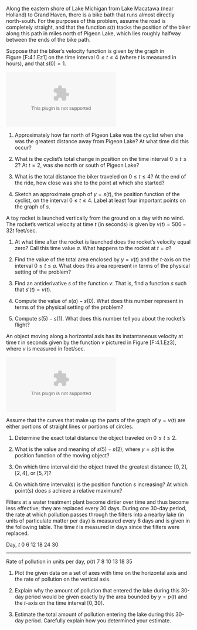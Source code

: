 Along the eastern shore of Lake Michigan from Lake Macatawa (near
Holland) to Grand Haven, there is a bike bath that runs almost directly
north-south. For the purposes of this problem, assume the road is
completely straight, and that the function $s(t)$ tracks the position of
the biker along this path in miles north of Pigeon Lake, which lies
roughly halfway between the ends of the bike path.

Suppose that the biker’s velocity function is given by the graph in
Figure \[F:4.1.Ez1\] on the time interval $0 \le t \le 4$ (where $t$ is
measured in hours), and that $s(0) = 1$.

![The graph of the biker’s velocity, $y = v(t)$, at left. At right, axes
to plot an approximate sketch of $y = s(t)$.<span
data-label="F:4.1.Ez1"></span>](figures/4_1_Ez1.eps)

1.  Approximately how far north of Pigeon Lake was the cyclist when she
    was the greatest distance away from Pigeon Lake? At what time did
    this occur?

2.  What is the cyclist’s total change in position on the time interval
    $0 \le t \le 2$? At $t = 2$, was she north or south of Pigeon Lake?

3.  What is the total distance the biker traveled on $0 \le t \le 4$? At
    the end of the ride, how close was she to the point at which she
    started?

4.  Sketch an approximate graph of $y = s(t)$, the position function of
    the cyclist, on the interval $0 \le t \le 4$. Label at least four
    important points on the graph of $s$.

A toy rocket is launched vertically from the ground on a day with no
wind. The rocket’s vertical velocity at time $t$ (in seconds) is given
by $v(t)= 500-32t$ feet/sec.

1.  At what time after the rocket is launched does the rocket’s velocity
    equal zero? Call this time value $a$. What happens to the rocket at
    $t = a$?

2.  Find the value of the total area enclosed by $y = v(t)$ and the
    $t$-axis on the interval $0 \le t \le a$. What does this area
    represent in terms of the physical setting of the problem?

3.  Find an antiderivative $s$ of the function $v$. That is, find a
    function $s$ such that $s'(t) = v(t)$.

4.  Compute the value of $s(a) - s(0)$. What does this number represent
    in terms of the physical setting of the problem?

5.  Compute $s(5) - s(1)$. What does this number tell you about the
    rocket’s flight?

An object moving along a horizontal axis has its instantaneous velocity
at time $t$ in seconds given by the function $v$ pictured in
Figure \[F:4.1.Ez3\], where $v$ is measured in feet/sec.

![The graph of $y = v(t)$, the velocity function of a moving
object.<span data-label="F:4.1.Ez3"></span>](figures/4_1_Ez3.eps)

Assume that the curves that make up the parts of the graph of $y=v(t)$
are either portions of straight lines or portions of circles.

1.  Determine the exact total distance the object traveled on
    $0 \le t \le 2$.

2.  What is the value and meaning of $s(5) - s(2)$, where $y = s(t)$ is
    the position function of the moving object?

3.  On which time interval did the object travel the greatest distance:
    $[0,2]$, $[2,4]$, or $[5,7]$?

4.  On which time interval(s) is the position function $s$ increasing?
    At which point(s) does $s$ achieve a relative maximum?

Filters at a water treatment plant become dirtier over time and thus
become less effective; they are replaced every 30 days. During one
30-day period, the rate at which pollution passes through the filters
into a nearby lake (in units of particulate matter per day) is measured
every 6 days and is given in the following table. The time $t$ is
measured in days since the filters were replaced.

  Day, $t$                                      0   6   12   18   24   30
  -------------------------------------------- --- --- ---- ---- ---- ----
  Rate of pollution in units per day, $p(t)$    7   8   10   13   18   35

1.  Plot the given data on a set of axes with time on the horizontal
    axis and the rate of pollution on the vertical axis.

2.  Explain why the amount of pollution that entered the lake during
    this 30-day period would be given exactly by the area bounded by
    $y = p(t)$ and the $t$-axis on the time interval $[0,30]$.

3.  Estimate the total amount of pollution entering the lake during this
    30-day period. Carefully explain how you determined your estimate.


